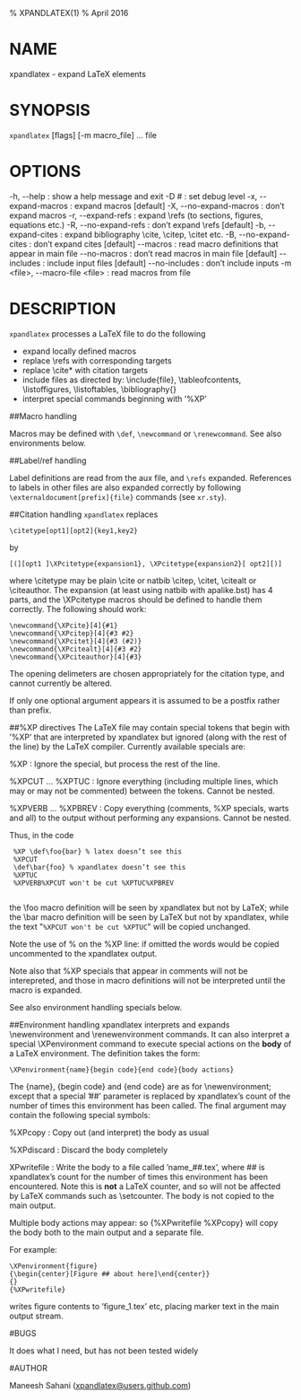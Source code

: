 % XPANDLATEX(1)
% April 2016

# NAME

xpandlatex - expand LaTeX elements

# SYNOPSIS

`xpandlatex` [flags] [-m macro\_file] ... file

# OPTIONS

-h, \--help
:   show a help message and exit
-D \#
:   set debug level
-x, --expand-macros
:   expand macros [default]
-X, --no-expand-macros
:   don’t expand macros
-r, --expand-refs
:   expand \\refs (to sections, figures, equations etc.)
-R, --no-expand-refs
:   don’t expand \\refs [default]
-b, --expand-cites
:   expand bibliography \\cite, \\citep, \\citet etc.
-B, --no-expand-cites
:   don’t expand cites [default]
--macros
:   read macro definitions that appear in main file
--no-macros
:   don’t read macros in main file [default]
--includes
:   include input files [default]
--no-includes
:   don’t include inputs
-m \<file\>, --macro-file \<file\>
:   read macros from file

# DESCRIPTION

`xpandlatex` processes a LaTeX file to do the following

- expand locally defined macros 
- replace \\refs with corresponding targets
- replace \\cite\* with citation targets
- include files as directed by: \\include{file}, \\tableofcontents,
  \\listoffigures, \\listoftables, \\bibliography{}
- interpret special commands beginning with ’%XP’


##Macro handling

Macros may be defined with `\def`, `\newcommand` or `\renewcommand`.
See also environments below.

##Label/ref handling

Label definitions are read from the aux file, and `\refs` expanded.
References to labels in other files are also expanded correctly by
following `\externaldocument[prefix]{file}` commands (see `xr.sty`).

##Citation handling
`xpandlatex` replaces
```
\citetype[opt1][opt2]{key1,key2}
```
by
```
[(][opt1 ]\XPcitetype{expansion1}, \XPcitetype{expansion2}[ opt2][)]
```
where \\citetype may be plain \\cite or natbib \\citep, \\citet,
\\citealt or \\citeauthor. The expansion (at least using natbib with
apalike.bst) has 4 parts, and the \\XPcitetype macros should be
defined to handle them correctly. The following should work:
```
\newcommand{\XPcite}[4]{#1}
\newcommand{\XPcitep}[4]{#3 #2}
\newcommand{\XPcitet}[4]{#3 (#2)}
\newcommand{\XPcitealt}[4]{#3 #2}
\newcommand{\XPciteauthor}[4]{#3}
```

The opening delimeters are chosen appropriately for the citation type,
and cannot currently be altered.

If only one optional argument appears it is assumed to be a postfix
rather than prefix.

##%XP directives 
 The LaTeX file may contain special tokens that begin with ’%XP’ that
are interpreted by xpandlatex but ignored (along with the rest of the
line) by the LaTeX compiler. Currently available specials are:

%XP
:    Ignore the special, but process the rest of the line.

%XPCUT ... %XPTUC
:    Ignore everything (including multiple lines, which may or may not be
     commented) between the tokens. Cannot be nested.

%XPVERB ... %XPBREV
:    Copy everything (comments, %XP specials, warts and all) to the
     output without performing any expansions.  Cannot be nested.

Thus, in the code
```
 %XP \def\foo{bar} % latex doesn’t see this
 %XPCUT
 \def\bar{foo} % xpandlatex doesn’t see this
 %XPTUC
 %XPVERB%XPCUT won't be cut %XPTUC%XPBREV
 
```
the \\foo macro definition will be seen by xpandlatex but not by LaTeX;
while the \\bar macro definition will be seen by LaTeX but not by
xpandlatex, while the text "`%XPCUT won't be cut %XPTUC`" will be
copied unchanged.

Note the use of % on the %XP line: if omitted the words
would be copied uncommented to the xpandlatex output.

Note also that %XP specials that appear in comments will not be
interepreted, and those in macro definitions will not be interpreted
until the macro is expanded.

See also environment handling specials below.

##Environment handling
 xpandlatex interprets and expands \\newenvironment and
\\renewenvironment commands. It can also interpret a special
\\XPenvironment command to execute special actions on the **body** of a
LaTeX environment. The definition takes the form:
```
\XPenvironment{name}{begin code}{end code}{body actions}
```
The {name}, {begin code} and {end code} are as for \\newenvironment;
except that a special ’\#\#’ parameter is replaced by xpandlatex’s count
of the number of times this environment has been called. The final
argument may contain the following special symbols: 

%XPcopy
:	Copy out (and interpret) the body as usual

%XPdiscard
:	Discard the body completely 

XPwritefile
: 	Write the body to a file called ’name\_\#\#.tex’, where \#\# is
	xpandlatex’s count for the number of times this environment
	has been encountered. Note this is **not** a LaTeX counter,
	and so will not be affected by LaTeX commands such as
	\\setcounter. The body is not copied to the main output.

Multiple body actions may appear: so {%XPwritefile %XPcopy} will copy
the body both to the main output and a separate file.

For example:
```
\XPenvironment{figure} 
{\begin{center}[Figure ## about here]\end{center}} 
{} 
{%XPwritefile}
```
writes figure contents to ’figure\_1.tex’ etc, placing marker text in
the main output stream.

#BUGS

It does what I need, but has not been tested widely

#AUTHOR

Maneesh Sahani (xpandlatex@users.github.com)

